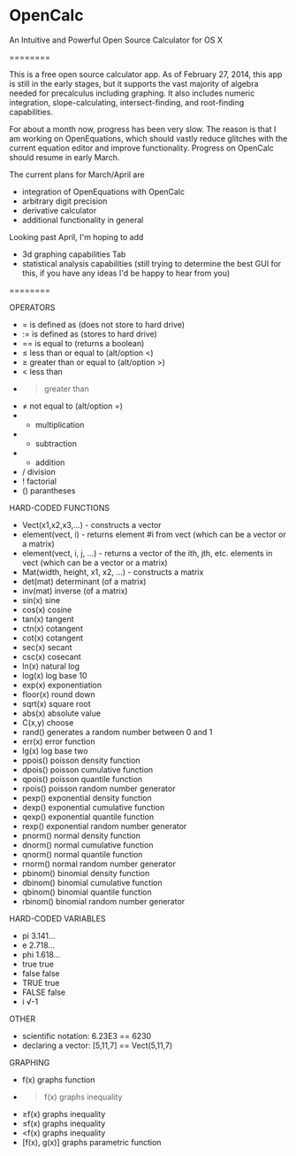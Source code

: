 OpenCalc
========

An Intuitive and Powerful Open Source Calculator for OS X

========

This is a free open source calculator app. As of February 27, 2014, this app is still in the early stages, but it supports the vast majority of algebra needed for precalculus including graphing. It also includes numeric integration, slope-calculating, intersect-finding, and root-finding capabilities.

For about a month now, progress has been very slow. The reason is that I am working on OpenEquations, which should vastly reduce glitches with the current equation editor and improve functionality. Progress on OpenCalc should resume in early March.

The current plans for March/April are

* integration of OpenEquations with OpenCalc
* arbitrary digit precision
* derivative calculator
* additional functionality in general

Looking past April, I'm hoping to add
* 3d graphing capabilities Tab
* statistical analysis capabilities (still trying to determine the best GUI for this, if you have any ideas I'd be happy to hear from you)

========

OPERATORS
* =   is defined as (does not store to hard drive)
* :=  is defined as (stores to hard drive)
* ==  is equal to (returns a boolean)
* ≤   less than or equal to (alt/option <)
* ≥   greater than or equal to (alt/option >)
* <   less than
* >   greater than
* ≠   not equal to (alt/option =)
* *   multiplication
* -   subtraction
* +   addition
* /   division
* !   factorial
* ()  parantheses

HARD-CODED FUNCTIONS
* Vect(x1,x2,x3,...) - constructs a vector
* element(vect, i) - returns element #i from vect (which can be a vector or a matrix)
* element(vect, i, j, ...) - returns a vector of the ith, jth, etc. elements in vect (which can be a vector or a matrix)
* Mat(width, height, x1, x2, ...) - constructs a matrix
* det(mat)    determinant (of a matrix)
* inv(mat)    inverse (of a matrix)
* sin(x)      sine
* cos(x)      cosine
* tan(x)      tangent
* ctn(x)      cotangent
* cot(x)      cotangent
* sec(x)      secant
* csc(x)      cosecant
* ln(x)       natural log
* log(x)      log base 10
* exp(x)      exponentiation
* floor(x)    round down
* sqrt(x)     square root
* abs(x)      absolute value
* C(x,y)      choose
* rand()      generates a random number between 0 and 1
* err(x)      error function
* lg(x)       log base two
* ppois()     poisson density function
* dpois()     poisson cumulative function
* qpois()     poisson quantile function
* rpois()     poisson random number generator
* pexp()      exponential density function
* dexp()      exponential cumulative function
* qexp()      exponential quantile function
* rexp()      exponential random number generator
* pnorm()     normal density function
* dnorm()     normal cumulative function
* qnorm()     normal quantile function
* rnorm()     normal random number generator
* pbinom()    binomial density function
* dbinom()    binomial cumulative function
* qbinom()    binomial quantile function
* rbinom()    binomial random number generator

HARD-CODED VARIABLES
* pi          3.141...
* e           2.718...
* phi         1.618...
* true        true
* false       false
* TRUE        true
* FALSE       false
* i           √-1

OTHER
* scientific notation: 6.23E3 == 6230
* declaring a vector: [5,11,7] == Vect(5,11,7)

GRAPHING
* f(x)            graphs function
* >f(x)           graphs inequality
* ≥f(x)           graphs inequality
* ≤f(x)           graphs inequality
* <f(x)           graphs inequality
* [f(x), g(x)]    graphs parametric function
